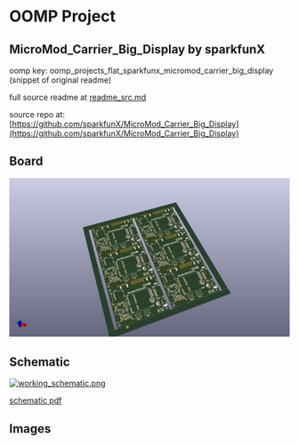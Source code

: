 # OOMP Project  
## MicroMod_Carrier_Big_Display  by sparkfunX  
  
oomp key: oomp_projects_flat_sparkfunx_micromod_carrier_big_display  
(snippet of original readme)  
  
  
  full source readme at [readme_src.md](readme_src.md)  
  
source repo at: [https://github.com/sparkfunX/MicroMod_Carrier_Big_Display](https://github.com/sparkfunX/MicroMod_Carrier_Big_Display)  
## Board  
  
[![working_3d.png](working_3d_600.png)](working_3d.png)  
## Schematic  
  
[![working_schematic.png](working_schematic_600.png)](working_schematic.png)  
  
[schematic pdf](working_schematic.pdf)  
## Images  
